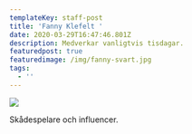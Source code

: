 ```yaml
---
templateKey: staff-post
title: 'Fanny Klefelt '
date: 2020-03-29T16:47:46.801Z
description: Medverkar vanligtvis tisdagar.
featuredpost: true
featuredimage: /img/fanny-svart.jpg
tags:
  - ''
---
```

![](/img/fanny-svart.jpg)

Skådespelare och influencer.
